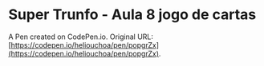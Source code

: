 # Super Trunfo - Aula 8 jogo de cartas

A Pen created on CodePen.io. Original URL: [https://codepen.io/heliouchoa/pen/popgrZx](https://codepen.io/heliouchoa/pen/popgrZx).


